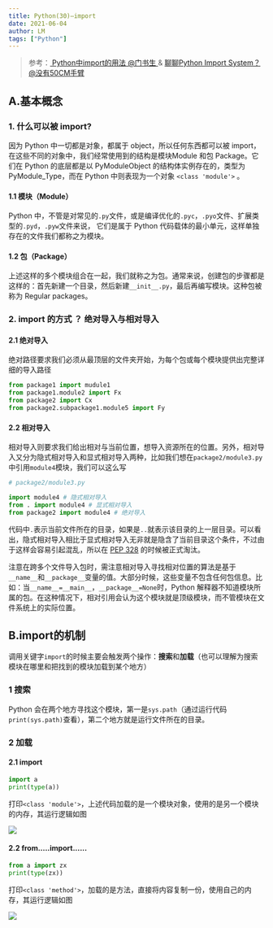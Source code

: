 ```yaml
---
title: Python(30)—import
date: 2021-06-04
author: LM
tags: ["Python"]
---
```


> 参考：[ Python中import的用法  @门书生 ](https://zhuanlan.zhihu.com/p/63143493) &  [ 聊聊Python Import System？@没有50CM手臂 ](https://zhuanlan.zhihu.com/p/348559778)

## A.基本概念

### 1. 什么可以被 import?

因为 Python 中一切都是对象，都属于 object，所以任何东西都可以被 import，在这些不同的对象中，我们经常使用到的结构是模块Module 和包 Package。它们在 Python 的底层都是以 PyModuleObject 的结构体实例存在的，类型为 PyModule_Type，而在 Python 中则表现为一个对象 `<class 'module'>` 。

#### 1.1 模块（Module）

Python 中，不管是对常见的`.py`文件，或是编译优化的`.pyc`，`.pyo`文件、扩展类型的`.pyd`，`.pyw`文件来说， 它们是属于 Python 代码载体的最小单元，这样单独存在的文件我们都称之为模块。

#### 1.2 包（Package）

上述这样的多个模块组合在一起，我们就称之为包。通常来说，创建包的步骤都是这样的：首先新建一个目录，然后新建`__init__.py`，最后再编写模块。这种包被称为 Regular packages。

### 2. import 的方式 ？ 绝对导入与相对导入

#### 2.1 绝对导入

绝对路径要求我们必须从最顶层的文件夹开始，为每个包或每个模块提供出完整详细的导入路径

```python
from package1 import mudule1
from package1.module2 import Fx
from package2 import Cx
from package2.subpackage1.module5 import Fy
```

#### 2.2 相对导入

相对导入则要求我们给出相对与当前位置，想导入资源所在的位置。另外，相对导入又分为隐式相对导入和显式相对导入两种，比如我们想在`package2/module3.py`中引用`module4`模块，我们可以这么写

```python
# package2/module3.py

import module4 # 隐式相对导入
from . import module4 # 显式相对导入
from package2 import module4 # 绝对导入
```

代码中`.`表示当前文件所在的目录，如果是`..`就表示该目录的上一层目录。可以看出，隐式相对导入相比于显式相对导入无非就是隐含了当前目录这个条件，不过由于这样会容易引起混乱，所以在 [PEP 328](https://link.zhihu.com/?target=https%3A//www.python.org/dev/peps/pep-0328/) 的时候被正式淘汰。

注意在跨多个文件导入包时，需注意相对导入寻找相对位置的算法是基于`__name__`和`__package__`变量的值。大部分时候，这些变量不包含任何包信息。比如：当`__name__=__main__`，`__package__=None`时，Python 解释器不知道模块所属的包。在这种情况下，相对引用会认为这个模块就是顶级模块，而不管模块在文件系统上的实际位置。

## B.import的机制

调用关键字`import`的时候主要会触发两个操作：**搜索**和**加载**（也可以理解为搜索模块在哪里和把找到的模块加载到某个地方）

### 1 搜索

Python 会在两个地方寻找这个模块，第一是`sys.path`（通过运行代码`print(sys.path)`查看），第二个地方就是运行文件所在的目录。

### 2 加载

#### 2.1 import

```python
import a
print(type(a))
```

打印`<class 'module'>`，上述代码加载的是一个模块对象，使用的是另一个模块的内存，其运行逻辑如图

![](https://gitee.com/LM-J/drawingbed/raw/master/img/1.jpg)

#### 2.2 from.....import......

```python
from a import zx
print(type(zx))
```

打印`<class 'method'>`，加载的是方法，直接将内容复制一份，使用自己的内存，其运行逻辑如图

![](https://gitee.com/LM-J/drawingbed/raw/master/img/2.jpg)
